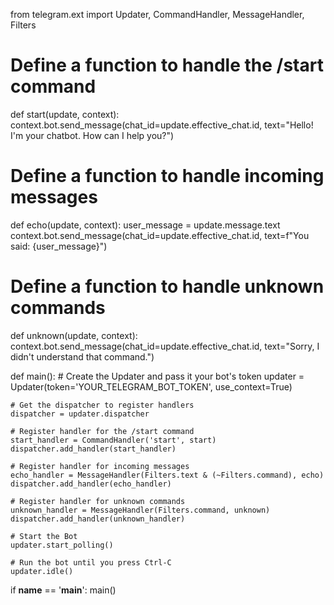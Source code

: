 from telegram.ext import Updater, CommandHandler, MessageHandler, Filters

# Define a function to handle the /start command
def start(update, context):
    context.bot.send_message(chat_id=update.effective_chat.id, text="Hello! I'm your chatbot. How can I help you?")

# Define a function to handle incoming messages
def echo(update, context):
    user_message = update.message.text
    context.bot.send_message(chat_id=update.effective_chat.id, text=f"You said: {user_message}")

# Define a function to handle unknown commands
def unknown(update, context):
    context.bot.send_message(chat_id=update.effective_chat.id, text="Sorry, I didn't understand that command.")

def main():
    # Create the Updater and pass it your bot's token
    updater = Updater(token='YOUR_TELEGRAM_BOT_TOKEN', use_context=True)

    # Get the dispatcher to register handlers
    dispatcher = updater.dispatcher

    # Register handler for the /start command
    start_handler = CommandHandler('start', start)
    dispatcher.add_handler(start_handler)

    # Register handler for incoming messages
    echo_handler = MessageHandler(Filters.text & (~Filters.command), echo)
    dispatcher.add_handler(echo_handler)

    # Register handler for unknown commands
    unknown_handler = MessageHandler(Filters.command, unknown)
    dispatcher.add_handler(unknown_handler)

    # Start the Bot
    updater.start_polling()

    # Run the bot until you press Ctrl-C
    updater.idle()

if __name__ == '__main__':
    main()
